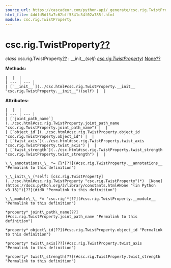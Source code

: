 ```yaml
---
source_url: https://cascadeur.com/python-api/_generate/csc.rig.TwistProperty.html
html_file: 4ddfd5df3a7c62bff5341c34f02a785f.html
module: csc.rig.TwistProperty
---
```


# csc.rig.TwistProperty[??](#csc-rig-twistproperty "Permalink to this heading")

*class* csc.rig.TwistProperty[??](#csc.rig.TwistProperty "Permalink to this definition")
:   \_\_init\_\_(*self: [csc.rig.TwistProperty](../csc.html#csc.rig.TwistProperty "csc.rig.TwistProperty")*)  [None](https://docs.python.org/3/library/constants.html#None "(in Python v3.13)")[??](#csc.rig.TwistProperty.__init__ "Permalink to this definition")

    
**Methods:**

    |  |  |
    | --- | --- |
    | [`__init__`](../csc.html#csc.rig.TwistProperty.__init__ "csc.rig.TwistProperty.__init__")(self) |  |

    
**Attributes:**

    |  |  |
    | --- | --- |
    | [`joint_path_name`](../csc.html#csc.rig.TwistProperty.joint_path_name "csc.rig.TwistProperty.joint_path_name") |  |
    | [`object_id`](../csc.html#csc.rig.TwistProperty.object_id "csc.rig.TwistProperty.object_id") |  |
    | [`twist_axis`](../csc.html#csc.rig.TwistProperty.twist_axis "csc.rig.TwistProperty.twist_axis") |  |
    | [`twist_strength`](../csc.html#csc.rig.TwistProperty.twist_strength "csc.rig.TwistProperty.twist_strength") |  |

    \_\_annotations\_\_ *= {}*[??](#csc.rig.TwistProperty.__annotations__ "Permalink to this definition")

    \_\_init\_\_(*self: [csc.rig.TwistProperty](../csc.html#csc.rig.TwistProperty "csc.rig.TwistProperty")*)  [None](https://docs.python.org/3/library/constants.html#None "(in Python v3.13)")[??](#id0 "Permalink to this definition")

    \_\_module\_\_ *= 'csc.rig'*[??](#csc.rig.TwistProperty.__module__ "Permalink to this definition")

    *property* joint\_path\_name[??](#csc.rig.TwistProperty.joint_path_name "Permalink to this definition")

    *property* object\_id[??](#csc.rig.TwistProperty.object_id "Permalink to this definition")

    *property* twist\_axis[??](#csc.rig.TwistProperty.twist_axis "Permalink to this definition")

    *property* twist\_strength[??](#csc.rig.TwistProperty.twist_strength "Permalink to this definition")